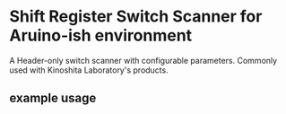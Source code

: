 # Shift Register Switch Scanner for Aruino-ish environment
A Header-only switch scanner with configurable parameters. Commonly used with Kinoshita Laboratory's products.

## example usage

